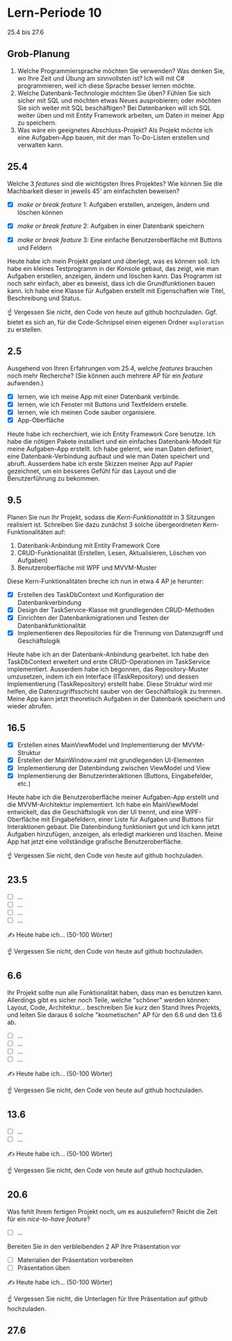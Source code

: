# Lern-Periode 10

25.4 bis 27.6

## Grob-Planung

1. Welche Programmiersprache möchten Sie verwenden? Was denken Sie, wo Ihre Zeit und Übung am sinnvollsten ist?
  Ich will mit C# programmieren, weil ich diese Sprache besser lernen möchte.
1. Welche Datenbank-Technologie möchten Sie üben? Fühlen Sie sich sicher mit SQL und möchten etwas Neues ausprobieren; oder möchten Sie sich weiter mit SQL beschäftigen?
   Bei Datenbanken will ich SQL weiter üben und mit Entity Framework arbeiten, um Daten in meiner App zu speichern.
1. Was wäre ein geeignetes Abschluss-Projekt?
   Als Projekt möchte ich eine Aufgaben-App bauen, mit der man To-Do-Listen erstellen und verwalten kann.

## 25.4

Welche 3 *features* sind die wichtigsten Ihres Projektes? Wie können Sie die Machbarkeit dieser in jeweils 45' am einfachsten beweisen?

- [X] *make or break feature* 1: Aufgaben erstellen, anzeigen, ändern und löschen können
- [X] *make or break feature* 2: Aufgaben in einer Datenbank speichern
- [X] *make or break feature* 3: Eine einfache Benutzeroberfläche mit Buttons und Feldern


Heute habe ich mein Projekt geplant und überlegt, was es können soll. Ich habe ein kleines Testprogramm in der Konsole gebaut, das zeigt, wie man Aufgaben erstellen, anzeigen, ändern und löschen kann. Das Programm ist noch sehr einfach, aber es beweist, dass ich die Grundfunktionen bauen kann. Ich habe eine Klasse für Aufgaben erstellt mit Eigenschaften wie Titel, Beschreibung und Status.

☝️ Vergessen Sie nicht, den Code von heute auf github hochzuladen. Ggf. bietet es sich an, für die Code-Schnipsel einen eigenen Ordner `exploration` zu erstellen.

## 2.5

Ausgehend von Ihren Erfahrungen vom 25.4, welche *features* brauchen noch mehr Recherche? (Sie können auch mehrere AP für ein *feature* aufwenden.)

- [X] lernen, wie ich meine App mit einer Datenbank verbinde.
- [X] lernen, wie ich Fenster mit Buttons und Textfeldern erstelle.
- [X] lernen, wie ich meinen Code sauber organisiere.
- [X] App-Oberfläche 

Heute habe ich recherchiert, wie ich Entity Framework Core benutze. Ich habe die nötigen Pakete installiert und ein einfaches Datenbank-Modell für meine Aufgaben-App erstellt. Ich habe gelernt, wie man Daten definiert, eine Datenbank-Verbindung aufbaut und wie man Daten speichert und abruft. Ausserdem habe ich erste Skizzen meiner App auf Papier gezeichnet, um ein besseres Gefühl für das Layout und die Benutzerführung zu bekommen.

## 9.5

Planen Sie nun Ihr Projekt, sodass die *Kern-Funktionalität* in 3 Sitzungen realisiert ist. Schreiben Sie dazu zunächst 3 solche übergeordneten Kern-Funktionalitäten auf:

1. Datenbank-Anbindung mit Entity Framework Core
2. CRUD-Funktionalität (Erstellen, Lesen, Aktualisieren, Löschen von Aufgaben)
3. Benutzeroberfläche mit WPF und MVVM-Muster

Diese Kern-Funktionalitäten breche ich nun in etwa 4 AP je herunter:

- [X] Erstellen des TaskDbContext und Konfiguration der Datenbankverbindung
- [X] Design der TaskService-Klasse mit grundlegenden CRUD-Methoden
- [X] Einrichten der Datenbankmigrationen und Testen der Datenbankfunktionalität
- [X] Implementieren des Repositories für die Trennung von Datenzugriff und Geschäftslogik

Heute habe ich an der Datenbank-Anbindung gearbeitet. Ich habe den TaskDbContext erweitert und erste CRUD-Operationen im TaskService implementiert. Ausserdem habe ich begonnen, das Repository-Muster umzusetzen, indem ich ein Interface (ITaskRepository) und dessen Implementierung (TaskRepository) erstellt habe. Diese Struktur wird mir helfen, die Datenzugriffsschicht sauber von der Geschäftslogik zu trennen. Meine App kann jetzt theoretisch Aufgaben in der Datenbank speichern und wieder abrufen.

## 16.5

- [X] Erstellen eines MainViewModel und Implementierung der MVVM-Struktur
- [X] Erstellen der MainWindow.xaml mit grundlegenden UI-Elementen
- [X] Implementierung der Datenbindung zwischen ViewModel und View
- [X] Implementierung der Benutzerinteraktionen (Buttons, Eingabefelder, etc.)

Heute habe ich die Benutzeroberfläche meiner Aufgaben-App erstellt und die MVVM-Architektur implementiert. Ich habe ein MainViewModel entwickelt, das die Geschäftslogik von der UI trennt, und eine WPF-Oberfläche mit Eingabefeldern, einer Liste für Aufgaben und Buttons für Interaktionen gebaut. Die Datenbindung funktioniert gut und ich kann jetzt Aufgaben hinzufügen, anzeigen, als erledigt markieren und löschen. Meine App hat jetzt eine vollständige grafische Benutzeroberfläche.

☝️  Vergessen Sie nicht, den Code von heute auf github hochzuladen.

## 23.5

- [ ] ...
- [ ] ...
- [ ] ...
- [ ] ...

✍️ Heute habe ich... (50-100 Wörter)

☝️  Vergessen Sie nicht, den Code von heute auf github hochzuladen.

## 6.6

Ihr Projekt sollte nun alle Funktionalität haben, dass man es benutzen kann. Allerdings gibt es sicher noch Teile, welche "schöner" werden können: Layout, Code, Architektur... beschreiben Sie kurz den Stand Ihres Projekts, und leiten Sie daraus 6 solche "kosmetischen" AP für den 6.6 und den 13.6 ab.

- [ ] ...
- [ ] ...
- [ ] ...
- [ ] ...

✍️ Heute habe ich... (50-100 Wörter)

☝️  Vergessen Sie nicht, den Code von heute auf github hochzuladen.

## 13.6

- [ ] ...
- [ ] ...

✍️ Heute habe ich... (50-100 Wörter)

☝️  Vergessen Sie nicht, den Code von heute auf github hochzuladen.

## 20.6

Was fehlt Ihrem fertigen Projekt noch, um es auszuliefern? Reicht die Zeit für ein *nice-to-have feature*?

- [ ] ...

Bereiten Sie in den verbleibenden 2 AP Ihre Präsentation vor

- [ ] Materialien der Präsentation vorbereiten
- [ ] Präsentation üben

✍️ Heute habe ich... (50-100 Wörter)

☝️  Vergessen Sie nicht, die Unterlagen für Ihre Präsentation auf github hochzuladen.

## 27.6
